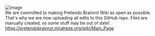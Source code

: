 ![image](https://github.com/user-attachments/assets/83122d03-16a3-4ed8-97de-978a0a26c1ba)
<br>
We are committed to making Pretendo Brainrot Wiki as open as possible.
That's why we are now uploading all edits to this GitHub repo.
Files are manually created, so some stuff may be out of date!
https://pretendobrainrot.miraheze.org/wiki/Main_Page

